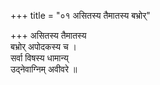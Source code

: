 +++
title = "०१ असितस्य तैमातस्य बभ्रोर्"

+++
असितस्य तैमातस्य  
बभ्रोर् अपोदकस्य च ।  
सर्वा विषस्य धामान्य्  
उद्नेवाग्निम् अवीवरे ॥